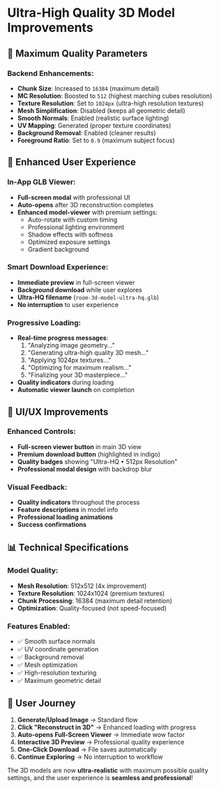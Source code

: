 # Ultra-High Quality 3D Model Improvements

## 🚀 Maximum Quality Parameters

### Backend Enhancements:
- **Chunk Size**: Increased to `16384` (maximum detail)
- **MC Resolution**: Boosted to `512` (highest marching cubes resolution)
- **Texture Resolution**: Set to `1024px` (ultra-high resolution textures)
- **Mesh Simplification**: Disabled (keeps all geometric detail)
- **Smooth Normals**: Enabled (realistic surface lighting)
- **UV Mapping**: Generated (proper texture coordinates)
- **Background Removal**: Enabled (cleaner results)
- **Foreground Ratio**: Set to `0.9` (maximum subject focus)

## 🎯 Enhanced User Experience

### In-App GLB Viewer:
- **Full-screen modal** with professional UI
- **Auto-opens** after 3D reconstruction completes
- **Enhanced model-viewer** with premium settings:
  - Auto-rotate with custom timing
  - Professional lighting environment
  - Shadow effects with softness
  - Optimized exposure settings
  - Gradient background

### Smart Download Experience:
- **Immediate preview** in full-screen viewer
- **Background download** while user explores
- **Ultra-HQ filename** (`room-3d-model-ultra-hq.glb`)
- **No interruption** to user experience

### Progressive Loading:
- **Real-time progress messages**:
  1. "Analyzing image geometry..."
  2. "Generating ultra-high quality 3D mesh..."
  3. "Applying 1024px textures..."
  4. "Optimizing for maximum realism..."
  5. "Finalizing your 3D masterpiece..."
- **Quality indicators** during loading
- **Automatic viewer launch** on completion

## 🎨 UI/UX Improvements

### Enhanced Controls:
- **Full-screen viewer button** in main 3D view
- **Premium download button** (highlighted in indigo)
- **Quality badges** showing "Ultra-HQ • 512px Resolution"
- **Professional modal design** with backdrop blur

### Visual Feedback:
- **Quality indicators** throughout the process
- **Feature descriptions** in model info
- **Professional loading animations**
- **Success confirmations**

## 📊 Technical Specifications

### Model Quality:
- **Mesh Resolution**: 512x512 (4x improvement)
- **Texture Resolution**: 1024x1024 (premium textures)
- **Chunk Processing**: 16384 (maximum detail retention)
- **Optimization**: Quality-focused (not speed-focused)

### Features Enabled:
- ✅ Smooth surface normals
- ✅ UV coordinate generation
- ✅ Background removal
- ✅ Mesh optimization
- ✅ High-resolution texturing
- ✅ Maximum geometric detail

## 🎯 User Journey

1. **Generate/Upload Image** → Standard flow
2. **Click "Reconstruct in 3D"** → Enhanced loading with progress
3. **Auto-opens Full-Screen Viewer** → Immediate wow factor
4. **Interactive 3D Preview** → Professional quality experience
5. **One-Click Download** → File saves automatically
6. **Continue Exploring** → No interruption to workflow

The 3D models are now **ultra-realistic** with maximum possible quality settings, and the user experience is **seamless and professional**!